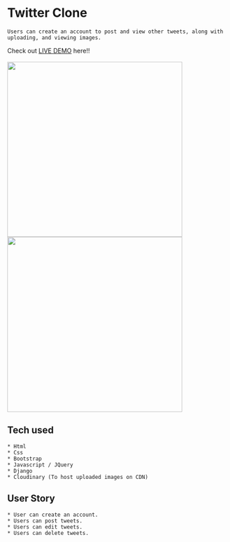 # Twitter Clone
```
Users can create an account to post and view other tweets, along with uploading, and viewing images.

```
Check out [LIVE DEMO](https://jq-twitter-clone.herokuapp.com/) here!!
<br><br>
<img src="https://res.cloudinary.com/dsbnm5kgb/image/upload/v1624480115/Coding/twitter-clone_login_picture_qnjqz1.jpg" width="400"/>
<img src="https://res.cloudinary.com/dsbnm5kgb/image/upload/v1624501977/Coding/twitter-clone_picture_xyei0i.jpg" width="400"/>

## Tech used
```
* Html
* Css
* Bootstrap
* Javascript / JQuery
* Django
* Cloudinary (To host uploaded images on CDN)
```
## User Story
```
* User can create an account.
* Users can post tweets.
* Users can edit tweets.
* Users can delete tweets.
```
